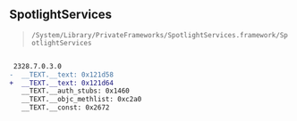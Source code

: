 ## SpotlightServices

> `/System/Library/PrivateFrameworks/SpotlightServices.framework/SpotlightServices`

```diff

 2328.7.0.3.0
-  __TEXT.__text: 0x121d58
+  __TEXT.__text: 0x121d64
   __TEXT.__auth_stubs: 0x1460
   __TEXT.__objc_methlist: 0xc2a0
   __TEXT.__const: 0x2672

```
